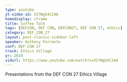 ```yaml
---
type: youtube
yt-video-id: XI7Wg54C24A
homedisplay: iframe
title: Coffee Talk
tags: [DEFCON, DEF CON, DEFCON27, DEF CON 27, ethics]
category: DEF_CON_27
layout: post-classic-sidebar-left
speaker: Anthony Ferrante
conf: DEF CON 27
track: Ethics Village
yr: 2019
vidurl: https://www.youtube.com/watch?v=XI7Wg54C24A
---
```

Presentations from the DEF CON 27 Ethics Village